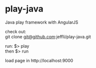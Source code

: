 play-java
=========

Java play framework with AngularJS

check out:  
	git clone git@github.com:jeffli/play-java.git

run:
		$> play  
   then $> run

load page in http://localhost:9000
